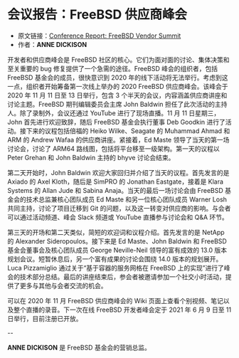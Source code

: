 # 会议报告：FreeBSD 供应商峰会

- 原文链接：[Conference Report: FreeBSD Vendor Summit](https://freebsdfoundation.org/wp-content/uploads/2021/05/FreeBSd-Vendor-Summit.pdf)
- 作者：**ANNE DICKISON**

开发者和供应商峰会是 FreeBSD 社区的核心。它们为面对面的讨论、集体决策和至关重要的 bug 修复提供了一个急需的途径。FreeBSD 峰会的组织者，包括 FreeBSD 基金会的成员，很快意识到 2020 年的线下活动将无法举行。考虑到这一点，组织者开始筹备第一次线上举办的 2020 FreeBSD 供应商峰会。该峰会于 2020 年 11 月 11 日至 13 日举行，包含 3 个半天的会议，内容涵盖供应商讲座和讨论主题。FreeBSD 期刊编辑委员会主席 John Baldwin 担任了此次活动的主持人。除了录制外，会议还通过 YouTube 进行了现场直播。11 月 11 日星期三，John 首先进行欢迎致辞，随后 FreeBSD 基金会执行董事 Deb Goodkin 进行了活动。接下来的议程包括倍福的 Heiko Wilke、Seagate 的 Muhammad Ahmad 和 ARM 的 Andrew Wafaa 的供应商讲座。紧接着，Ed Maste 领导了当天的第一场讨论会，讨论了 ARM64 路线图，包括将平台移至一级架构。第一天的议程以 Peter Grehan 和 John Baldwin 主持的 bhyve 讨论会结束。

第二天开始时，John Baldwin 欢迎大家回归并介绍了当天的议程。首先发言的是 Axiado 的 Axel Kloth，随后是 SimPRO 的 Jonathan Eastgate，接着是 Klara Systems 的 Allan Jude 和 Sabina Anaja。当天的最后一场讨论会由 FreeBSD 基金会的技术总监兼核心团队成员 Ed Maste 和另一位核心团队成员 Warner Losh 共同主持，讨论了项目迁移到 Git 的问题，以及这一转变对供应商的影响。与会者可以通过活动频道、峰会 Slack 频道或 YouTube 直播参与讨论会和 Q&A 环节。

第三天的开场和第二天类似，简短的欢迎词和议程介绍。首先发言的是 NetApp 的 Alexander Sideropoulos。接下来是 Ed Maste、John Baldwin 和 FreeBSD 基金会董事会及核心团队成员 George Neville-Neil 领导的富有成效的 13.0 版本规划会议。短暂休息后，另一个富有成果的讨论会围绕 14.0 版本的规划展开。Luca Pizzamiglio 通过关于“基于容器的服务网格在 FreeBSD 上的实现”进行了峰会的技术部分总结。最后的讲座结束后，参会者被邀请参加一个社交小时活动，提供了更多与其他与会者交流的机会。

可以在 2020 年 11 月 FreeBSD 供应商峰会的 Wiki 页面上查看个别视频、笔记以及整个直播的录音。下一次在线 FreeBSD 开发者峰会定于 2021 年 6 月 9 日至 11 日举行，目前注册已开放。

--

**ANNE DICKISON** 是 FreeBSD 基金会的营销总监。
